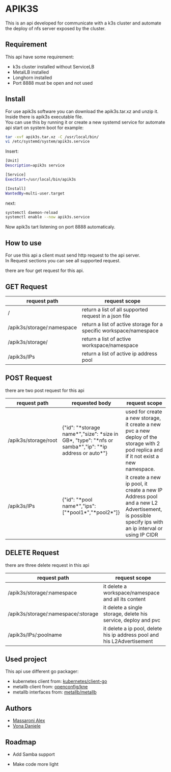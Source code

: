 
# APIK3S

This is an api developed for communicate with a k3s cluster and automate the deploy of nfs server exposed by the cluster.


## Requirement
This api have some requirement:

 - k3s cluster installed without ServiceLB
 - MetalLB installed
 - Longhorn installed 
 - Port 8888 must be open and not used


## Install

For use apik3s software you can download the apik3s.tar.xz and unzip it. \
Inside there is apik3s executable file. \
You can use this by running it or create a new systemd service for automate api start on system boot for example:

```bash
tar -xvf apik3s.tar.xz -C /usr/local/bin/
vi /etc/systemd/system/apik3s.service
```

Insert:
```bash
[Unit]
Description=apik3s service

[Service]
ExecStart=/usr/local/bin/apik3s

[Install]
WantedBy=multi-user.target
```
next:

```bash
systemctl daemon-reload
systemctl enable --now apik3s.service
```

Now apik3s tart listening on port 8888 automaticaly.
## How to use
For use this api a client must send http request to the api server. \
In Request sections you can see all supported request.

there are four get request for this api.

## GET Request

| request path | request scope |
| --- | --- |
| / | return a list of all supported request in a json file |
| /apik3s/storage/:namespace | return a list of active storage for a specific workspace/namespace |
| /apik3s/storage/ | return a list of active workspace/namespace |
| /apik3s/IPs | return a list of active ip address pool |


## POST Request

there are two post request for this api

| request path | requested body | request scope |
| --- | --- | --- |
| /apik3s/storage/root | {"id": "\*storage name\*","size": \*size in GB\*,  "type": "\*nfs or samba\*","ip": "\*ip address or auto\*"} | used for create a new storage, it create a new pvc a new deploy of the storage with 2 pod replica and if it not exist a new namespace. |
| /apik3s/IPs | {"id": "\*pool name\*","ips":\["\*pool1\*","\*pool2\*"\]} | it create a new ip pool, it create a new IP Address pool and a new L2 Advertisement, is possible specify ips with an ip interval or using IP CIDR |


## DELETE Request

there are three delete request in this api

| request path | request scope |
| --- | --- |
| /apik3s/storage/:namespace | it delete a workspace/namespace and all its content |
| /apik3s/storage/:namespace/:storage | it delete a single storage, delete his service, deploy and pvc |
| /apik3s/IPs/:poolname | it delete a ip pool, delete his ip address pool and his L2Advertisement |


## Used project

This api use different go packager:

- kubernetes client from: [kubernetes/client-go](https://github.com/kubernetes/client-go)
- metallb client from: [openconfig/kne](https://github.com/openconfig/kne/tree/main/api/metallb/clientset/v1beta1)
- metallb interfaces from: [metallb/metallb](https://github.com/metallb/metallb/tree/main/api/v1beta2)
## Authors

- [Massaroni Alex](https://www.github.com/rh363)
- [Vona Daniele]()

## Roadmap

- Add Samba support

- Make code more light

